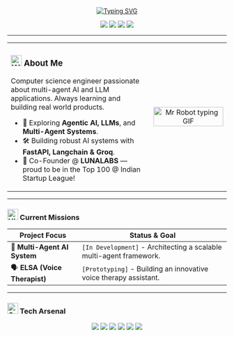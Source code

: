 

<div align="center">
  <a href="https://git.io/typing-svg"><img src="https://readme-typing-svg.demolab.com?font=Fira+Code&weight=600&size=30&pause=1000&color=50C878&center=true&vCenter=true&width=1000&lines=Hey%2C+I'm+Jeevan+George+Joseph!;Agentic+AI+Enthusiast;Agentic+System+Builder;Startup+Explorer" alt="Typing SVG" /></a>
</div>

<p align="center">
  <a href="https://www.linkedin.com/in/jeevan-george-joseph-05a640245/"><img src="https://img.shields.io/badge/LinkedIn-0A66C2?style=for-the-badge&logo=linkedin&logoColor=white" /></a>
  <a href="mailto:jeevanjoseph1962@gmail.com"><img src="https://img.shields.io/badge/Gmail-D14836?style=for-the-badge&logo=gmail&logoColor=white" /></a>
  <a href="https://jeevanjoseph03.vercel.app/"><img src="https://img.shields.io/badge/Portfolio-000000?style=for-the-badge&logo=vercel&logoColor=white" /></a>
  <img src="https://komarev.com/ghpvc/?username=jeevanjoseph03&color=50C878&style=for-the-badge" />
</p>

---

<table width="100%">
  <tr>
    <td width="65%">
      <h3 align="left"><img src="https://raw.githubusercontent.com/Tarikul-Islam-Anik/Animated-Fluent-Emojis/master/Emojis/Hand%20gestures/Waving%20Hand.png" alt="Waving Hand" width="25" height="25" /> About Me</h3>
      <p>
        Computer science engineer passionate about multi-agent AI and LLM applications. Always learning and building real world products.
      </p>
      <ul>
        <li>🧠 Exploring <b>Agentic AI, LLMs</b>, and <b>Multi-Agent Systems</b>.</li>
        <li>🛠️ Building robust AI systems with <b>FastAPI, Langchain & Groq</b>.</li>
        <li>🚀 Co-Founder @ <b>LUNALABS</b> — proud to be in the Top 100 @ Indian Startup League!</li>
      </ul>
    </td>
    <td width="35%" align="center">
      <img src="https://media.giphy.com/media/13HgwGsXF0aiGY/giphy.gif" alt="Mr Robot typing GIF" width="100%"/>
    </td>
  </tr>
</table>

---

### <img src="https://raw.githubusercontent.com/Tarikul-Islam-Anik/Animated-Fluent-Emojis/master/Emojis/Travel%20and%20places/High-Speed%20Train.png" alt="High-Speed Train" width="25" height="25" /> Current Missions

<div align="center">

| Project Focus             | Status & Goal                                   |
| ------------------------- | --------------------------------------------- |
| 🤖 **Multi-Agent AI System** | `[In Development]` - Architecting a scalable multi-agent framework. |
| 🗣️ **ELSA (Voice Therapist)** | `[Prototyping]` - Building an innovative voice therapy assistant.  |

</div>

---

### <img src="https://raw.githubusercontent.com/Tarikul-Islam-Anik/Animated-Fluent-Emojis/master/Emojis/Objects/Gear.png" alt="Gear" width="25" height="25" /> Tech Arsenal

<p align="center">
  <img src="https://img.shields.io/badge/Python-3776AB?style=for-the-badge&logo=python&logoColor=white" />
  <img src="https://img.shields.io/badge/FastAPI-009688?style=for-the-badge&logo=fastapi&logoColor=white" />
  <img src="https://img.shields.io/badge/Langchain-101010?style=for-the-badge" />
  <img src="https://img.shields.io/badge/LLMs-4A25E1?style=for-the-badge" />
  <img src="https://img.shields.io/badge/React-20232A?style=for-the-badge&logo=react&logoColor=61DAFB" />
  <img src="https://img.shields.io/badge/Groq-50C878?style=for-the-badge" />
</p>
